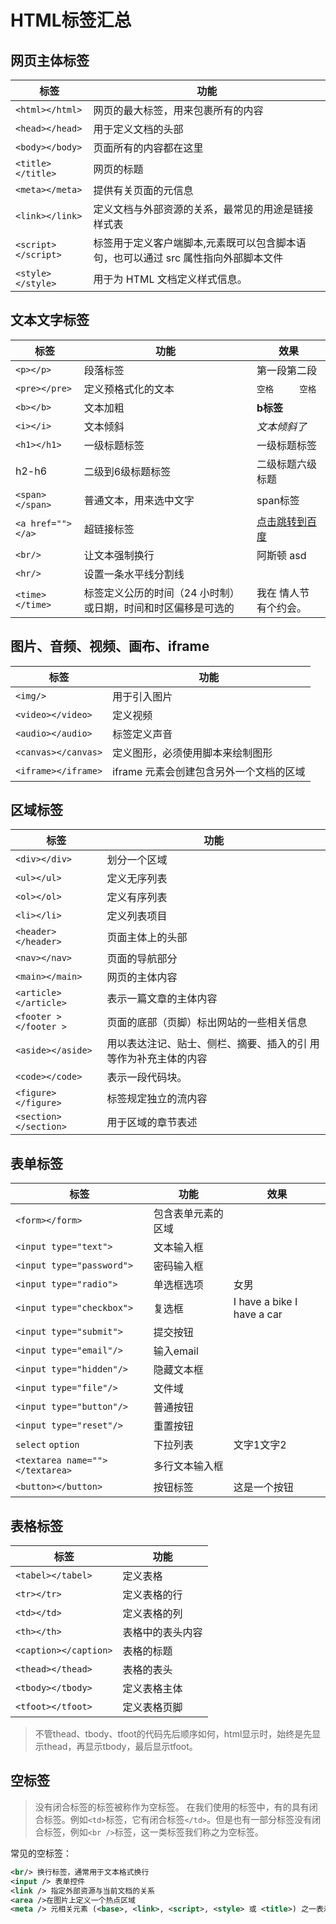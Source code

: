 # HTML标签汇总

## 网页主体标签

| 标签                | 功能                                                         |
| ------------------- | ------------------------------------------------------------ |
| `<html></html>`     | 网页的最大标签，用来包裹所有的内容                           |
| `<head></head>`     | 用于定义文档的头部                                           |
| `<body></body>`     | 页面所有的内容都在这里                                       |
| `<title></title>`   | 网页的标题                                                   |
| `<meta></meta>`     | 提供有关页面的元信息                                         |
| `<link></link>`     | 定义文档与外部资源的关系，最常见的用途是链接样式表           |
| `<script></script>` | 标签用于定义客户端脚本,元素既可以包含脚本语句，也可以通过 src 属性指向外部脚本文件 |
| `<style></style>`   | 用于为 HTML 文档定义样式信息。                               |

## 文本文字标签

| 标签              | 功能                                                         | 效果                                     |
| ----------------- | ------------------------------------------------------------ | ---------------------------------------- |
| `<p></p>`         | 段落标签                                                     | 第一段第二段                             |
| `<pre></pre>`     | 定义预格式化的文本                                           | `空格     空格`                          |
| `<b></b>`         | 文本加粗                                                     | **b标签**                                |
| `<i></i>`         | 文本倾斜                                                     | *文本倾斜了*                             |
| `<h1></h1>`       | 一级标题标签                                                 | 一级标题标签                             |
| h2-h6             | 二级到6级标题标签                                            | 二级标题六级标题                         |
| `<span></span>`   | 普通文本，用来选中文字                                       | span标签                                 |
| `<a href=""></a>` | 超链接标签                                                   | [点击跳转到百度](https://www.baidu.com/) |
| `<br/>`           | 让文本强制换行                                               | 阿斯顿 asd                               |
| `<hr/>`           | 设置一条水平线分割线                                         |                                          |
| `<time></time>`   | 标签定义公历的时间（24 小时制）或日期，时间和时区偏移是可选的 | 我在 情人节 有个约会。                   |

## 图片、音频、视频、画布、iframe

| 标签                | 功能                                    |
| ------------------- | --------------------------------------- |
| `<img/>`            | 用于引入图片                            |
| `<video></video>`   | 定义视频                                |
| `<audio></audio>`   | 标签定义声音                            |
| `<canvas></canvas>` | 定义图形，必须使用脚本来绘制图形        |
| `<iframe></iframe>` | iframe 元素会创建包含另外一个文档的区域 |

## 区域标签

| 标签                  | 功能                                                         |
| --------------------- | ------------------------------------------------------------ |
| `<div></div>`         | 划分一个区域                                                 |
| `<ul></ul>`           | 定义无序列表                                                 |
| `<ol></ol>`           | 定义有序列表                                                 |
| `<li></li>`           | 定义列表项目                                                 |
| `<header></header>`   | 页面主体上的头部                                             |
| `<nav></nav>`         | 页面的导航部分                                               |
| `<main></main>`       | 网页的主体内容                                               |
| `<article></article>` | 表示一篇文章的主体内容                                       |
| `<footer ></footer >` | 页面的底部（页脚）标出网站的一些相关信息                     |
| `<aside></aside>`     | 用以表达注记、贴士、侧栏、摘要、插入的引 用等作为补充主体的内容 |
| `<code></code>`       | 表示一段代码块。                                             |
| `<figure></figure>`   | 标签规定独立的流内容                                         |
| `<section></section>` | 用于区域的章节表述                                           |

## 表单标签

| 标签                            | 功能               | 效果                       |
| ------------------------------- | ------------------ | -------------------------- |
| `<form></form>`                 | 包含表单元素的区域 |                            |
| `<input type="text">`           | 文本输入框         |                            |
| `<input type="password">`       | 密码输入框         |                            |
| `<input type="radio">`          | 单选框选项         | 女男                       |
| `<input type="checkbox">`       | 复选框             | I have a bike I have a car |
| `<input type="submit">`         | 提交按钮           |                            |
| `<input type="email"/>`         | 输入email          |                            |
| `<input type="hidden"/>`        | 隐藏文本框         |                            |
| `<input type="file"/>`          | 文件域             |                            |
| `<input type="button"/>`        | 普通按钮           |                            |
| `<input type="reset"/>`         | 重置按钮           |                            |
| `select` `option`               | 下拉列表           | 文字1文字2                 |
| `<textarea name=""></textarea>` | 多行文本输入框     |                            |
| `<button></button>`             | 按钮标签           | 这是一个按钮               |

## 表格标签

| 标签                  | 功能             |
| --------------------- | ---------------- |
| `<tabel></tabel>`     | 定义表格         |
| `<tr></tr>`           | 定义表格的行     |
| `<td></td>`           | 定义表格的列     |
| `<th></th>`           | 表格中的表头内容 |
| `<caption></caption>` | 表格的标题       |
| `<thead></thead>`     | 表格的表头       |
| `<tbody></tbody>`     | 定义表格主体     |
| `<tfoot></tfoot>`     | 定义表格页脚     |

> 不管thead、tbody、tfoot的代码先后顺序如何，html显示时，始终是先显示thead，再显示tbody，最后显示tfoot。

## 空标签

> 没有闭合标签的标签被称作为空标签。
> 在我们使用的标签中，有的具有闭合标签。例如`<td>`标签，它有闭合标签`</td>`。但是也有一部分标签没有闭合标签，例如`<br />`标签，这一类标签我们称之为空标签。

常见的空标签：

```xml
<br/> 换行标签，通常用于文本格式换行
<input /> 表单控件
<link /> 指定外部资源与当前文档的关系
<area />在图片上定义一个热点区域
<meta /> 元相关元素 (<base>, <link>, <script>, <style> 或 <title>) 之一表示的任何元数据信息
```
